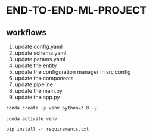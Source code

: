 # END-TO-END-ML-PROJECT

## workflows
1. update config.yaml
2. update schema.yaml
3. update params.yaml
4. update the entity
5. update the configuration manager in src config
6. update the components
7. update pipeline
8. update the main.py
9. update the app.py

```bash
conda create -p venv python=3.8 -y
```

```
conda activate venv
```


```
pip install -r requirements.txt
```
